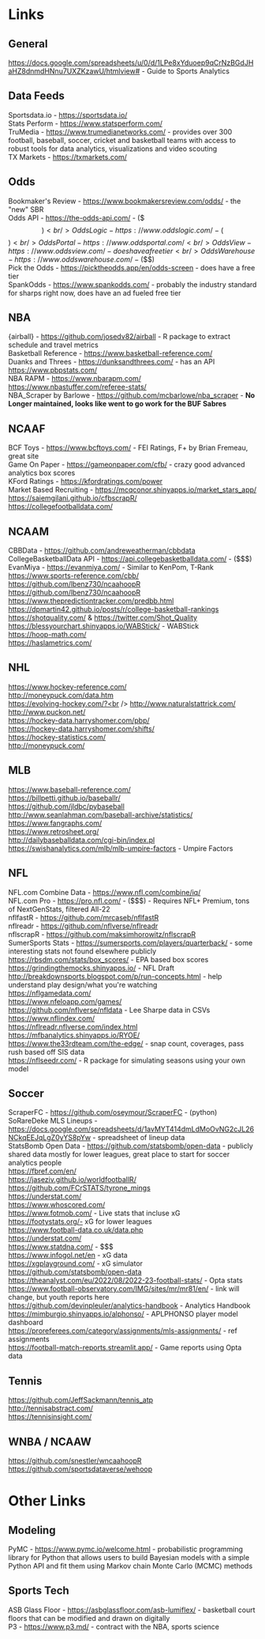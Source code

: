 # Links

## General

https://docs.google.com/spreadsheets/u/0/d/1LPe8xYduoep9qCrNzBGdJHaHZ8dnmdHNnu7UXZKzawU/htmlview# - Guide to Sports Analytics<br />

## Data Feeds

Sportsdata.io - https://sportsdata.io/<br />
Stats Perform - https://www.statsperform.com/<br />
TruMedia - https://www.trumedianetworks.com/ - provides over 300 football, baseball, soccer, cricket and basketball teams with access to robust tools for data analytics, visualizations and video scouting<br />
TX Markets - https://txmarkets.com/<br />

## Odds

Bookmaker's Review - https://www.bookmakersreview.com/odds/ - the "new" SBR<br />
Odds API - https://the-odds-api.com/ - ($$$)<br />
OddsLogic - https://www.oddslogic.com/ - ($$$)<br />
OddsPortal - https://www.oddsportal.com/<br />
OddsView - https://www.oddsview.com/ - does have a free tier<br />
OddsWarehouse - https://www.oddswarehouse.com/ - ($$$)<br />
Pick the Odds - https://picktheodds.app/en/odds-screen - does have a free tier<br />
SpankOdds - https://www.spankodds.com/ - probably the industry standard for sharps right now, does have an ad fueled free tier<br />

## NBA

{airball} - https://github.com/josedv82/airball - R package to extract schedule and travel metrics<br />
Basketball Reference - https://www.basketball-reference.com/<br />
Duanks and Threes - https://dunksandthrees.com/ - has an API<br />
https://www.pbpstats.com/<br />
NBA RAPM - https://www.nbarapm.com/<br />
https://www.nbastuffer.com/referee-stats/<br />
NBA_Scraper by Barlowe - https://github.com/mcbarlowe/nba_scraper - **No Longer maintained, looks like went to go work for the BUF Sabres**<br />

## NCAAF

BCF Toys - https://www.bcftoys.com/ - FEI Ratings, F+ by Brian Fremeau, great site<br />
Game On Paper - https://gameonpaper.com/cfb/ - crazy good advanced analytics box scores<br />
KFord Ratings - https://kfordratings.com/power<br />
Market Based Recruiting - https://mcqconor.shinyapps.io/market_stars_app/<br />
https://saiemgilani.github.io/cfbscrapR/<br />
https://collegefootballdata.com/<br />

## NCAAM

CBBData - https://github.com/andreweatherman/cbbdata<br />
CollegeBasketballData API - https://api.collegebasketballdata.com/ - ($$$)<br />
EvanMiya - https://evanmiya.com/ - Similar to KenPom, T-Rank<br />
https://www.sports-reference.com/cbb/<br />
https://github.com/lbenz730/ncaahoopR<br />
https://github.com/lbenz730/ncaahoopR<br />
https://www.thepredictiontracker.com/predbb.html<br />
https://dpmartin42.github.io/posts/r/college-basketball-rankings<br />
https://shotquality.com/ & https://twitter.com/Shot_Quality<br />
https://blessyourchart.shinyapps.io/WABStick/ - WABStick<br />
https://hoop-math.com/<br />
https://haslametrics.com/<br />

## NHL
https://www.hockey-reference.com/<br />
http://moneypuck.com/data.htm<br />
https://evolving-hockey.com/?<br />
http://www.naturalstattrick.com/<br />
http://www.puckon.net/<br />
https://hockey-data.harryshomer.com/pbp/<br />
https://hockey-data.harryshomer.com/shifts/<br />
https://hockey-statistics.com/<br />
http://moneypuck.com/<br />


## MLB

https://www.baseball-reference.com/<br />
https://billpetti.github.io/baseballr/<br />
https://github.com/jldbc/pybaseball<br />
http://www.seanlahman.com/baseball-archive/statistics/<br />
https://www.fangraphs.com/<br />
https://www.retrosheet.org/<br />
http://dailybaseballdata.com/cgi-bin/index.pl<br />
https://swishanalytics.com/mlb/mlb-umpire-factors - Umpire Factors<br />

## NFL

NFL.com Combine Data - https://www.nfl.com/combine/iq/<br />
NFL.com Pro - https://pro.nfl.com/ - ($$$) - Requires NFL+ Premium, tons of NextGenStats, filtered All-22<br />
nflfastR - https://github.com/mrcaseb/nflfastR<br />
nflreadr - https://github.com/nflverse/nflreadr<br />
nflscrapR - https://github.com/maksimhorowitz/nflscrapR<br />
SumerSports Stats - https://sumersports.com/players/quarterback/ - some interesting stats not found elsewhere publicly<br />
https://rbsdm.com/stats/box_scores/ - EPA based box scores<br />
https://grindingthemocks.shinyapps.io/ - NFL Draft<br />
http://breakdownsports.blogspot.com/p/run-concepts.html - help understand play design/what you're watching<br />
https://nflgamedata.com/<br />
https://www.nfeloapp.com/games/<br />
https://github.com/nflverse/nfldata - Lee Sharpe data in CSVs<br />
https://www.nflindex.com/<br />
https://nflreadr.nflverse.com/index.html<br />
https://mfbanalytics.shinyapps.io/RYOE/<br />
https://www.the33rdteam.com/the-edge/ - snap count, coverages, pass rush based off SIS data<br />
https://nflseedr.com/ - R package for simulating seasons using your own model<br />

## Soccer 

ScraperFC - https://github.com/oseymour/ScraperFC - (python)<br />
SoRareDeke MLS Lineups - https://docs.google.com/spreadsheets/d/1avMYT414dmLdMoOvNG2cJL26NCkqEEJqLgZ0yYS8pYw - spreadsheet of lineup data<br />
StatsBomb Open Data - https://github.com/statsbomb/open-data - publicly shared data mostly for lower leagues, great place to start for soccer analytics people<br />
https://fbref.com/en/<br />
https://jaseziv.github.io/worldfootballR/<br />
https://github.com/FCrSTATS/tyrone_mings<br />
https://understat.com/<br />
https://www.whoscored.com/<br />
https://www.fotmob.com/ - Live stats that incluse xG<br />
https://footystats.org/- xG for lower leagues<br />
https://www.football-data.co.uk/data.php<br />
https://understat.com/<br />
https://www.statdna.com/ - $$$<br />
https://www.infogol.net/en - xG data<br />
https://xgplayground.com/ - xG simulator<br />
https://github.com/statsbomb/open-data<br />
https://theanalyst.com/eu/2022/08/2022-23-football-stats/ - Opta stats <br />
https://www.football-observatory.com/IMG/sites/mr/mr81/en/ - link will change, but youth reports here<br />
https://github.com/devinpleuler/analytics-handbook - Analytics Handbook<br />
https://mimburgio.shinyapps.io/alphonso/ - APLPHONSO player model dashboard<br />
https://proreferees.com/category/assignments/mls-assignments/ - ref assignments<br />
https://football-match-reports.streamlit.app/ - Game reports using Opta data<br />

## Tennis

https://github.com/JeffSackmann/tennis_atp<br />
http://tennisabstract.com/<br />
https://tennisinsight.com/<br />

## WNBA / NCAAW
https://github.com/snestler/wncaahoopR<br />
https://github.com/sportsdataverse/wehoop<br />


# Other Links

## Modeling

PyMC - https://www.pymc.io/welcome.html - probabilistic programming library for Python that allows users to build Bayesian models with a simple Python API and fit them using Markov chain Monte Carlo (MCMC) methods<br />

## Sports Tech

ASB Glass Floor - https://asbglassfloor.com/asb-lumiflex/ - basketball court floors that can be modified and drawn on digitally<br />
P3 - https://www.p3.md/ - contract with the NBA, sports science<br />
